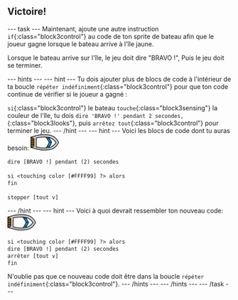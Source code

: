 ## Victoire!

--- task --- Maintenant, ajoute une autre instruction `if`{:class="block3control"} au code de ton sprite de bateau afin que le joueur gagne lorsque le bateau arrive à l'île jaune.

Lorsque le bateau arrive sur l'île, le jeu doit dire "BRAVO !", Puis le jeu doit se terminer.

--- hints ---
--- hint --- Tu dois ajouter plus de blocs de code à l'intérieur de ta boucle `répéter indéfiniment`{:class="block3control"} pour que ton code continue de vérifier si le joueur a gagné :

`si`{:class="block3control"} le bateau `touche`{:class="block3sensing"} la couleur de l'île, tu dois `dire 'BRAVO !' pendant 2 secondes,`{:class="block3looks"}, puis `arrêtez tout`{:class="block3control"} pour terminer le jeu.
--- /hint ---
--- hint --- Voici les blocs de code dont tu auras besoin: ![sprite bateau](images/boat_resize.png)

```blocks3
dire [BRAVO !] pendant (2) secondes

si <touching color [#FFFF99] ?> alors
fin

stopper [tout v]

```

--- /hint --- 
--- hint --- Voici à quoi devrait ressembler ton nouveau code: ![sprite bateau](images/boat_resize.png)

```blocks3
si <touching color [#FFFF99] ?> alors
dire [BRAVO !] pendant (2) secondes
arrêter [tout v]
fin
```

N'oublie pas que ce nouveau code doit être dans la boucle `répéter indéfiniment`{:class="block3control"}.
--- /hints ---
--- /hints --- 
--- /task ---